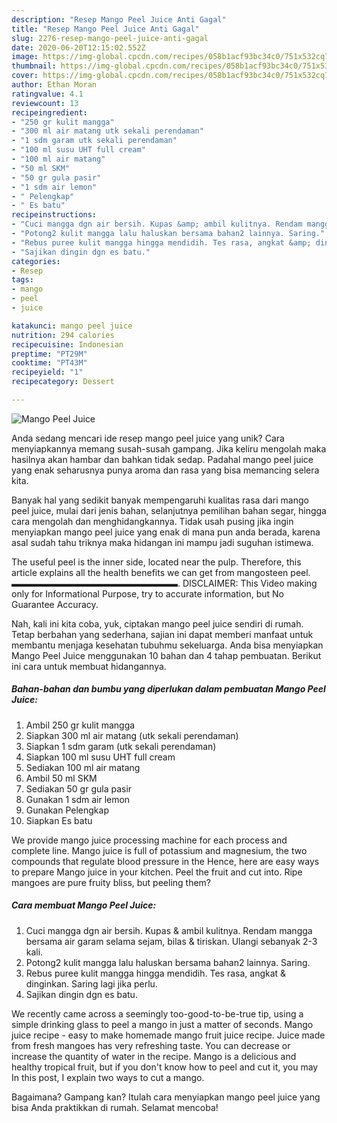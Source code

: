 ```yaml
---
description: "Resep Mango Peel Juice Anti Gagal"
title: "Resep Mango Peel Juice Anti Gagal"
slug: 2276-resep-mango-peel-juice-anti-gagal
date: 2020-06-20T12:15:02.552Z
image: https://img-global.cpcdn.com/recipes/058b1acf93bc34c0/751x532cq70/mango-peel-juice-foto-resep-utama.jpg
thumbnail: https://img-global.cpcdn.com/recipes/058b1acf93bc34c0/751x532cq70/mango-peel-juice-foto-resep-utama.jpg
cover: https://img-global.cpcdn.com/recipes/058b1acf93bc34c0/751x532cq70/mango-peel-juice-foto-resep-utama.jpg
author: Ethan Moran
ratingvalue: 4.1
reviewcount: 13
recipeingredient:
- "250 gr kulit mangga"
- "300 ml air matang utk sekali perendaman"
- "1 sdm garam utk sekali perendaman"
- "100 ml susu UHT full cream"
- "100 ml air matang"
- "50 ml SKM"
- "50 gr gula pasir"
- "1 sdm air lemon"
- " Pelengkap"
- " Es batu"
recipeinstructions:
- "Cuci mangga dgn air bersih. Kupas &amp; ambil kulitnya. Rendam mangga bersama air garam selama sejam, bilas &amp; tiriskan. Ulangi sebanyak 2-3 kali."
- "Potong2 kulit mangga lalu haluskan bersama bahan2 lainnya. Saring."
- "Rebus puree kulit mangga hingga mendidih. Tes rasa, angkat &amp; dinginkan. Saring lagi jika perlu."
- "Sajikan dingin dgn es batu."
categories:
- Resep
tags:
- mango
- peel
- juice

katakunci: mango peel juice 
nutrition: 294 calories
recipecuisine: Indonesian
preptime: "PT29M"
cooktime: "PT43M"
recipeyield: "1"
recipecategory: Dessert

---
```



![Mango Peel Juice](https://img-global.cpcdn.com/recipes/058b1acf93bc34c0/751x532cq70/mango-peel-juice-foto-resep-utama.jpg)

Anda sedang mencari ide resep mango peel juice yang unik? Cara menyiapkannya memang susah-susah gampang. Jika keliru mengolah maka hasilnya akan hambar dan bahkan tidak sedap. Padahal mango peel juice yang enak seharusnya punya aroma dan rasa yang bisa memancing selera kita.

Banyak hal yang sedikit banyak mempengaruhi kualitas rasa dari mango peel juice, mulai dari jenis bahan, selanjutnya pemilihan bahan segar, hingga cara mengolah dan menghidangkannya. Tidak usah pusing jika ingin menyiapkan mango peel juice yang enak di mana pun anda berada, karena asal sudah tahu triknya maka hidangan ini mampu jadi suguhan istimewa.

The useful peel is the inner side, located near the pulp. Therefore, this article explains all the health benefits we can get from mangosteen peel. ▬▬▬▬▬▬▬▬▬▬▬▬▬▬▬▬▬▬▬. DISCLAIMER: This Video making only for Informational Purpose, try to accurate information, but No Guarantee Accuracy.


Nah, kali ini kita coba, yuk, ciptakan mango peel juice sendiri di rumah. Tetap berbahan yang sederhana, sajian ini dapat memberi manfaat untuk membantu menjaga kesehatan tubuhmu sekeluarga. Anda bisa menyiapkan Mango Peel Juice menggunakan 10 bahan dan 4 tahap pembuatan. Berikut ini cara untuk membuat hidangannya.

<!--inarticleads1-->

##### Bahan-bahan dan bumbu yang diperlukan dalam pembuatan Mango Peel Juice:

1. Ambil 250 gr kulit mangga
1. Siapkan 300 ml air matang (utk sekali perendaman)
1. Siapkan 1 sdm garam (utk sekali perendaman)
1. Siapkan 100 ml susu UHT full cream
1. Sediakan 100 ml air matang
1. Ambil 50 ml SKM
1. Sediakan 50 gr gula pasir
1. Gunakan 1 sdm air lemon
1. Gunakan  Pelengkap
1. Siapkan  Es batu


We provide mango juice processing machine for each process and complete line. Mango juice is full of potassium and magnesium, the two compounds that regulate blood pressure in the Hence, here are easy ways to prepare Mango juice in your kitchen. Peel the fruit and cut into. Ripe mangoes are pure fruity bliss, but peeling them? 

<!--inarticleads2-->

##### Cara membuat Mango Peel Juice:

1. Cuci mangga dgn air bersih. Kupas &amp; ambil kulitnya. Rendam mangga bersama air garam selama sejam, bilas &amp; tiriskan. Ulangi sebanyak 2-3 kali.
1. Potong2 kulit mangga lalu haluskan bersama bahan2 lainnya. Saring.
1. Rebus puree kulit mangga hingga mendidih. Tes rasa, angkat &amp; dinginkan. Saring lagi jika perlu.
1. Sajikan dingin dgn es batu.


We recently came across a seemingly too-good-to-be-true tip, using a simple drinking glass to peel a mango in just a matter of seconds. Mango juice recipe - easy to make homemade mango fruit juice recipe. Juice made from fresh mangoes has very refreshing taste. You can decrease or increase the quantity of water in the recipe. Mango is a delicious and healthy tropical fruit, but if you don&#39;t know how to peel and cut it, you may In this post, I explain two ways to cut a mango. 

Bagaimana? Gampang kan? Itulah cara menyiapkan mango peel juice yang bisa Anda praktikkan di rumah. Selamat mencoba!
